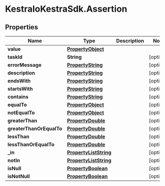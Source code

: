 # KestraIoKestraSdk.Assertion

## Properties

Name | Type | Description | Notes
------------ | ------------- | ------------- | -------------
**value** | [**PropertyObject**](PropertyObject.md) |  | 
**taskId** | **String** |  | [optional] 
**errorMessage** | [**PropertyString**](PropertyString.md) |  | [optional] 
**description** | [**PropertyString**](PropertyString.md) |  | [optional] 
**endsWith** | [**PropertyString**](PropertyString.md) |  | [optional] 
**startsWith** | [**PropertyString**](PropertyString.md) |  | [optional] 
**contains** | [**PropertyString**](PropertyString.md) |  | [optional] 
**equalTo** | [**PropertyObject**](PropertyObject.md) |  | [optional] 
**notEqualTo** | [**PropertyObject**](PropertyObject.md) |  | [optional] 
**greaterThan** | [**PropertyDouble**](PropertyDouble.md) |  | [optional] 
**greaterThanOrEqualTo** | [**PropertyDouble**](PropertyDouble.md) |  | [optional] 
**lessThan** | [**PropertyDouble**](PropertyDouble.md) |  | [optional] 
**lessThanOrEqualTo** | [**PropertyDouble**](PropertyDouble.md) |  | [optional] 
**_in** | [**PropertyListString**](PropertyListString.md) |  | [optional] 
**notIn** | [**PropertyListString**](PropertyListString.md) |  | [optional] 
**isNull** | [**PropertyBoolean**](PropertyBoolean.md) |  | [optional] 
**isNotNull** | [**PropertyBoolean**](PropertyBoolean.md) |  | [optional] 


